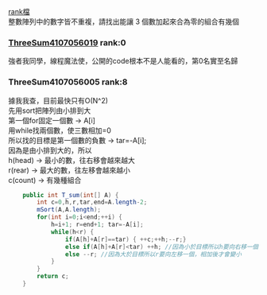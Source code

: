 [rank檔](https://github.com/wei-coding/Algorithm/blob/master/hw02/src/HW02_rank.txt)  
整數陣列中的數字皆不重複，請找出能讓 3 個數加起來合為零的組合有幾個

### [ThreeSum4107056019](https://github.com/liao2000/Algorithms-Meet-Java/tree/master/Homework/HW02_ThreeSum) rank:0  
強者我同學，線程魔法使，公開的code根本不是人能看的，第0名實至名歸

### ThreeSum4107056005 rank:8
據我我查，目前最快只有O(N^2)  
先用sort把陣列由小排到大  
第一個for固定一個數 -> A[i]  
用while找兩個數，使三數相加=0   
所以找的目標是第一個數的負數 -> tar=-A[i];  
因為是由小排到大的，所以  
h(head) -> 最小的數，往右移會越來越大  
r(rear) -> 最大的數，往左移會越來越小  
c(count) -> 有幾種組合  
````java
	public int T_sum(int[] A) {
		int c=0,h,r,tar,end=A.length-2;
		mSort(A,A.length);
		for(int i=0;i<end;++i) {
			h=i+1; r=end+1; tar=-A[i];
			while(h<r) {
				if(A[h]+A[r]==tar) { ++c;++h;--r;}
				else if(A[h]+A[r]<tar) ++h; //因為小於目標所以h要向右移一個，相加後才會變大
				else --r; //因為大於目標所以r要向左移一個，相加後才會變小
			}
		}
		return c;
	}
````

